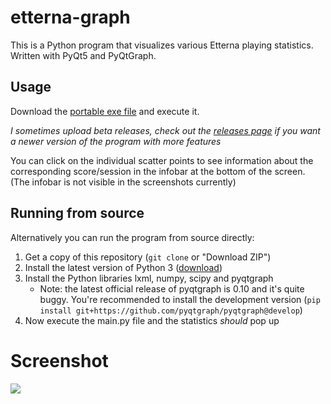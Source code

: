 # etterna-graph
This is a Python program that visualizes various Etterna playing statistics. Written with PyQt5 and PyQtGraph.

## Usage
Download the [portable exe file](https://github.com/kangalioo/etterna-graph/releases/download/latest/EtternaGraph.exe) and execute it.

*I sometimes upload beta releases, check out the [releases page](https://github.com/kangalioo/etterna-graph/releases) if you want a newer version of the program with more features*

You can click on the individual scatter points to see information about the corresponding score/session in the infobar at the bottom of the screen. (The infobar is not visible in the screenshots currently)

## Running from source
Alternatively you can run the program from source directly:
1. Get a copy of this repository (`git clone` or "Download ZIP")
2. Install the latest version of Python 3 ([download](https://www.python.org/downloads/release/python-373/))
3. Install the Python libraries lxml, numpy, scipy and pyqtgraph
    - Note: the latest official release of pyqtgraph is 0.10 and it's quite buggy. You're recommended to install the development version (`pip install git+https://github.com/pyqtgraph/pyqtgraph@develop`)
4. Now execute the main.py file and the statistics _should_ pop up

# Screenshot
![](https://imgur.com/h5GZRha.jpg)
